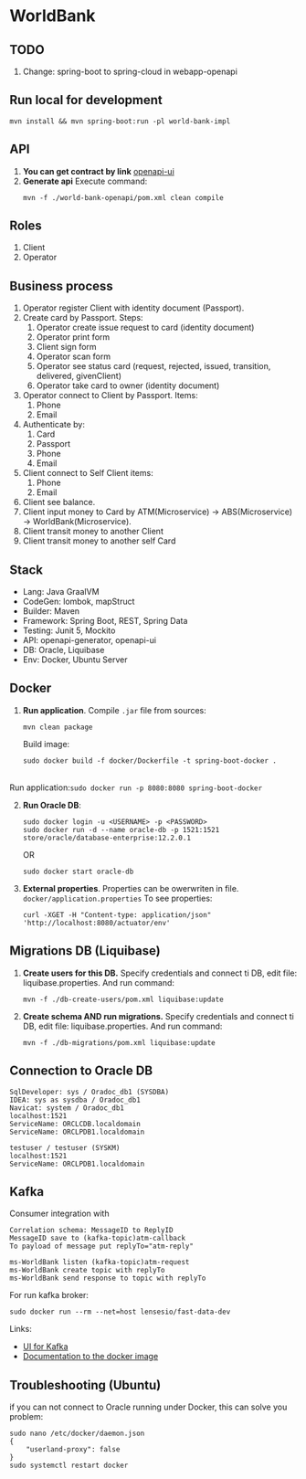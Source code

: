 WorldBank
===

TODO
---
1. Change: spring-boot to spring-cloud in webapp-openapi

Run local for development
---
```
mvn install && mvn spring-boot:run -pl world-bank-impl
```

API 
---
1. <b>You can get contract by link</b> [openapi-ui](http://localhost:8080/swagger-ui/index.html?configUrl=/v3/api-docs/swagger-config)
2. <b>Generate api</b> Execute command: 
    ```
    mvn -f ./world-bank-openapi/pom.xml clean compile
    ```

Roles
---
1. Client
2. Operator

Business process
---
1. Operator register Client with identity document (Passport).
2. Create card by Passport. Steps:
   1. Operator create issue request to card (identity document)
   2. Operator print form
   3. Client sign form
   4. Operator scan form
   5. Operator see status card (request, rejected, issued, transition, delivered, givenClient)
   5. Operator take card to owner (identity document)
3. Operator connect to Client by Passport. Items:
   1. Phone 
   2. Email 
4. Authenticate by:
   1. Card 
   2. Passport
   3. Phone 
   3. Email
5. Client connect to Self Client items:
   1. Phone
   2. Email
6. Client see balance.
7. Client input money to Card by ATM(Microservice) -> ABS(Microservice) -> WorldBank(Microservice).
8. Client transit money to another Client
9. Client transit money to another self Card

Stack
---
* Lang: Java GraalVM
* CodeGen: lombok, mapStruct
* Builder: Maven
* Framework: Spring Boot, REST, Spring Data
* Testing: Junit 5, Mockito
* API: openapi-generator, openapi-ui
* DB: Oracle, Liquibase
* Env: Docker, Ubuntu Server

Docker
---
1. <b>Run application</b>. Compile ```.jar``` file from sources:
    ```
    mvn clean package
    ```
    Build image:
   ```
   sudo docker build -f docker/Dockerfile -t spring-boot-docker .
   ```
<br>Run application:```sudo docker run -p 8080:8080 spring-boot-docker```

2. <b>Run Oracle DB</b>: 
    ```
    sudo docker login -u <USERNAME> -p <PASSWORD>
    sudo docker run -d --name oracle-db -p 1521:1521 store/oracle/database-enterprise:12.2.0.1
    ```
   OR
   ```
   sudo docker start oracle-db
   ```
3. <b>External properties</b>.
Properties can be owerwriten in file.
```docker/application.properties```
To see properties:
    ```
    curl -XGET -H "Content-type: application/json" 'http://localhost:8080/actuator/env'
    ```

Migrations DB (Liquibase)
------
1. <b>Create users for this DB.</b>
Specify credentials and connect ti DB, edit file: liquibase.properties.
And run command:
   ```
   mvn -f ./db-create-users/pom.xml liquibase:update
   ```
2. <b>Create schema AND run migrations.</b> Specify credentials and connect ti DB, edit file: liquibase.properties.
And run command:
   ```
   mvn -f ./db-migrations/pom.xml liquibase:update
   ```
   
Connection to Oracle DB
---
```
SqlDeveloper: sys / Oradoc_db1 (SYSDBA)
IDEA: sys as sysdba / Oradoc_db1
Navicat: system / Oradoc_db1
localhost:1521
ServiceName: ORCLCDB.localdomain
ServiceName: ORCLPDB1.localdomain
```
```
testuser / testuser (SYSKM)
localhost:1521
ServiceName: ORCLPDB1.localdomain
```

Kafka
---
Consumer integration with
```
Correlation schema: MessageID to ReplyID
MessageID save to (kafka-topic)atm-callback
To payload of message put replyTo="atm-reply"

ms-WorldBank listen (kafka-topic)atm-request
ms-WorldBank create topic with replyTo
ms-WorldBank send response to topic with replyTo
```

For run kafka broker:
```
sudo docker run --rm --net=host lensesio/fast-data-dev
```
Links:
- [UI for Kafka](http://127.0.0.1:3030/)
- [Documentation to the docker image](https://github.com/lensesio/fast-data-dev)

Troubleshooting (Ubuntu)
---
if you can not connect to Oracle running under Docker, this can solve you problem:
```
sudo nano /etc/docker/daemon.json 
{
    "userland-proxy": false
}
sudo systemctl restart docker
```